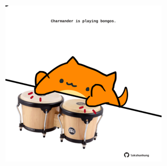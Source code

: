 <!-- built at 17/02/2025, 11:00:49 UTC -->
<p align="center">
  <img width="500" height="500" src="./ReadmeImage.svg">
</p>
